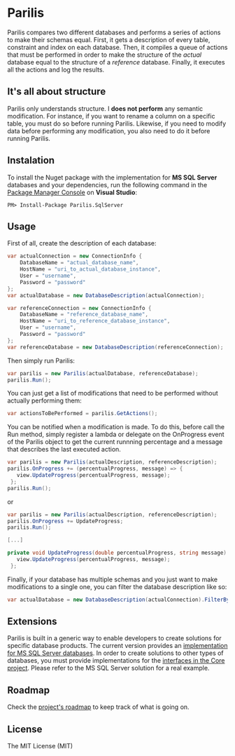 # Parilis

Parilis compares two different databases and performs a series of actions to make their schemas equal. First, it gets a description of every table, constraint and index on each database. Then, it compiles a queue of actions that must be performed in order to make the structure of the *actual* database equal to the structure of a *reference* database. Finally, it executes all the actions and log the results.

## It's all about structure

Parilis only understands structure. I **does not perform** any semantic modification. For instance, if you want to rename a column on a specific table, you must do so before running Parilis. Likewise, if you need to modify data before performing any modification, you also need to do it before running Parilis.

## Instalation

To install the Nuget package with the implementation for **MS SQL Server** databases and your dependencies, run the following command in the [Package Manager Console](https://docs.nuget.org/docs/start-here/using-the-package-manager-console) on **Visual Studio**:

```
PM> Install-Package Parilis.SqlServer
```

## Usage

First of all, create the description of each database:

```csharp
var actualConnection = new ConnectionInfo {
	DatabaseName = "actual_database_name",
	HostName = "uri_to_actual_database_instance",
	User = "username",
	Password = "password"
};
var actualDatabase = new DatabaseDescription(actualConnection);

var referenceConnection = new ConnectionInfo {
	DatabaseName = "reference_database_name",
	HostName = "uri_to_reference_database_instance",
	User = "username",
	Password = "password"
};
var referenceDatabase = new DatabaseDescription(referenceConnection);
```

Then simply run Parilis:

```csharp
var parilis = new Parilis(actualDatabase, referenceDatabase);
parilis.Run();
```

You can just get a list of modifications that need to be performed without actually performing them:

```csharp
var actionsToBePerformed = parilis.GetActions();
```
You can be notified when a modification is made. To do this, before call the Run method, simply register a lambda or delegate on the OnProgress event of the Parilis object to get the current runnning percentage and a message that describes the last executed action.

```csharp
var parilis = new Parilis(actualDescription, referenceDescription);
parilis.OnProgress += (percentualProgress, message) => {
   view.UpdateProgress(percentualProgress, message);
 };
parilis.Run();
```
or 

```csharp
var parilis = new Parilis(actualDescription, referenceDescription);
parilis.OnProgress += UpdateProgress;
parilis.Run();

[...]

private void UpdateProgress(double percentualProgress, string message) {
   view.UpdateProgress(percentualProgress, message);
 };
```

Finally, if your database has multiple schemas and you just want to make modifications to a single one, you can filter the database description like so:

```csharp
var actualDatabase = new DatabaseDescription(actualConnection).FilterBySchema("schema_name");
```

## Extensions

Parilis is built in a generic way to enable developers to create solutions for specific database products. The current version provides an [implementation for MS SQL Server databases](https://github.com/thiagotts/parilis/tree/master/SqlServer). In order to create solutions to other types of databases, you must provide implementations for the [interfaces in the Core project](https://github.com/thiagotts/parilis/tree/master/Core/Interfaces). Please refer to the MS SQL Server solution for a real example.

## Roadmap

Check the [project's roadmap](https://trello.com/b/dfrQlizZ) to keep track of what is going on.

## License

The MIT License (MIT)
